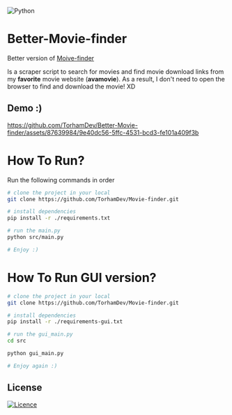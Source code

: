 ![Python](https://img.shields.io/badge/python-3670A0?style=for-the-badge&logo=python&logoColor=ffdd54)

# Better-Movie-finder
Better version of [Moive-finder](https://github.com/TorhamDev/Movie-finder/)


Is a scraper script to search for movies and find movie download links from my **favorite** movie website (**avamovie**). As a result, I don't need to open the browser to find and download the movie! XD

## Demo :)
https://github.com/TorhamDev/Better-Movie-finder/assets/87639984/9e40dc56-5ffc-4531-bcd3-fe101a409f3b




# How To Run?
Run the following commands in order
```bash
# clone the project in your local
git clone https://github.com/TorhamDev/Movie-finder.git

# install dependencies
pip install -r ./requirements.txt

# run the main.py 
python src/main.py

# Enjoy :)
```
# How To Run GUI version?
```bash
# clone the project in your local
git clone https://github.com/TorhamDev/Movie-finder.git

# install dependencies
pip install -r ./requirements-gui.txt

# run the gui_main.py
cd src

python gui_main.py

# Enjoy again :)
```
## License

[![Licence](https://img.shields.io/github/license/Ileriayo/markdown-badges?style=for-the-badge)](./LICENSE)
